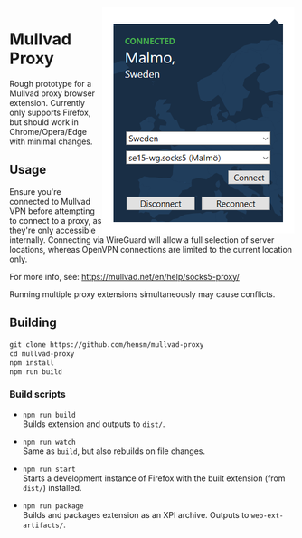<img src="preview.png" align="right" width="340" height="399">

# Mullvad Proxy

Rough prototype for a Mullvad proxy browser extension. Currently only supports Firefox, but should work in Chrome/Opera/Edge with minimal changes.



## Usage

Ensure you're connected to Mullvad VPN before attempting to connect to a proxy, as they're only accessible internally. Connecting via WireGuard will allow a full selection of server locations, whereas OpenVPN connections are limited to the current location only.

For more info, see:
https://mullvad.net/en/help/socks5-proxy/

Running multiple proxy extensions simultaneously may cause conflicts.



## Building

````ssh
git clone https://github.com/hensm/mullvad-proxy
cd mullvad-proxy
npm install
npm run build
````


### Build scripts

* `npm run build`  
  Builds extension and outputs to `dist/`.

* `npm run watch`  
  Same as `build`, but also rebuilds on file changes.

* `npm run start`  
  Starts a development instance of Firefox with the built extension (from `dist/`) installed.

* `npm run package`  
  Builds and packages extension as an XPI archive. Outputs to `web-ext-artifacts/`.
